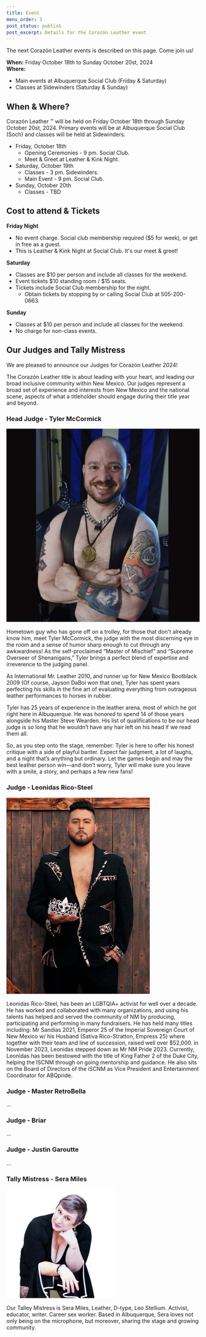```yaml
---
title: Event
menu_order: 3
post_status: publish
post_excerpt: Details for the Corazón Leather event
---
```


The next Corazón Leather events is described on this page. Come join us!

**When:** Friday October 18th to Sunday October 20st, 2024 <br>
**Where:**
* Main events at Albuquerque Social Club (Friday & Saturday)
* Classes at Sidewinders (Saturday & Sunday)


## When & Where?

Corazón Leather &#8482; will be held on Friday October 18th through Sunday October 20st, 2024. Primary events will be at Albuquerque Social Club (Soch) and classes will be held at Sidewinders.
* Friday, October 18th
	* Opening Ceremonies - 9 pm. Social Club.
	* Meet & Greet at Leather & Kink Night.
* Saturday, October 19th
	* Classes - 3 pm. Sidewinders.
	* Main Event - 9 pm. Social Club.
* Sunday, October 20th
	* Classes - TBD


## Cost to attend & Tickets

**Friday Night**
* No event charge. Social club membership required ($5 for week), or get in free as a guest.
* This is Leather & Kink Night at Social Club. It's our meet & greet!

**Saturday**
* Classes are $10 per person and include all classes for the weekend.
* Event tickets $10 standing room / $15 seats.
* Tickets include Social Club membership for the night.
	* Obtain tickets by stopping by or calling Social Club at 505-200-0663.

**Sunday**
* Classes at $10 per person and include all classes for the weekend.
* No charge for non-class events.


## Our Judges and Tally Mistress

We are pleased to announce our Judges for Corazón Leather 2024!

The Corazón Leather title is about leading with your heart, and leading our broad inclusive community within New Mexico. Our judges represent a broad set of experience and interests from New Mexico and the national scene, aspects of what a titleholder should engage during their title year and beyond.

### Head Judge - Tyler McCormick

![Tyler McCormick](/_images/judges/tyler-mccormick.jpg "Tyler McCormick, Judge")

Hometown guy who has gone off on a trolley, for those that don't already know him, meet Tyler McCormick, the judge with the most discerning eye in the room and a sense of humor sharp enough to cut through any awkwardness! As the self-proclaimed “Master of Mischief” and “Supreme Overseer of Shenanigans,” Tyler brings a perfect blend of expertise and irreverence to the judging panel. 

As International Mr. Leather 2010, and runner up for New Mexico Bootblack 2009 (Of course, Jayson DaBoi won that one), Tyler has spent years perfecting his skills in the fine art of evaluating everything from outrageous leather performances to horses in rubber.  

Tyler has 25 years of experience in the leather arena, most of which he got right here in Albuquerque. He was honored to spend 14 of those years alongside his Master Steve Wearden. His list of qualifications to be our head judge is so long that he wouldn’t have any hair left on his head if we read them all. 

So, as you step onto the stage, remember: Tyler is here to offer his honest critique with a side of playful banter. Expect fair judgment, a lot of laughs, and a night that’s anything but ordinary. Let the games begin and may the best leather person win—and don’t worry, Tyler will make sure you leave with a smile, a story, and perhaps a few new fans! 

### Judge - Leonidas Rico-Steel

![Leonidas Rico-Steel](/_images/judges/leonidas-rico-steel.jpeg "Leonidas Rico-Steel, Judge")

Leonidas Rico-Steel, has been an LGBTQIA+ activist for well over a decade. He has worked and collaborated with many organizations, and using his talents has helped and served the community of NM by producing, participating and performing in many fundraisers. He has held many titles including: Mr Sandias 2021, Emperor 25 of the Imperial Sovereign Court of New Mexico w/ his Husband (Sativa Rico-Stratton, Empress 25) where together with their team and line of succession, raised well over $52,000. in November 2023, Leonidas stepped down as Mr NM Pride 2023. 
Currently, Leonidas has been bestowed with the title of King Father 2 of the Duke City, helping the ISCNM through on going mentorship and guidance. He also sits on the Board of Directors of the iSCNM as Vice President and Entertainment Coordinator for ABQpride.

### Judge - Master RetroBella

...

### Judge - Briar

...

### Judge - Justin Garoutte

...

### Tally Mistress - Sera Miles

![Sera Miles](/_images/judges/sera-miles.png "Sera Miles, Tally Mistress")

Our Talley Mistress is Sera Miles, Leather, D-type, Leo Stellium. Activist, educator, writer. Career sex worker. Based in Albuquerque, Sera loves not only being on the microphone, but moreover, sharing the stage and growing community.
